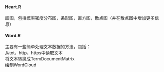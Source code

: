 #### Heart.R
画图，包括概率密度分布图，条形图，直方图，散点图（并在散点图中增加更多信息）
#### Word.R
主要有一些简单处理文本数据的方法，包括：  
从txt，http，https中读取文本  
将文本转换成TermDocumentMatrix  
绘制WordCloud